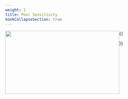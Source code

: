 ```yaml
---
weight: 1
title: Poor Sensitivity
bookCollapseSection: true
---
```


<img width ="360" height= "200" src = "/docs/images/" style ="float: left"/>

{{<section>}}

